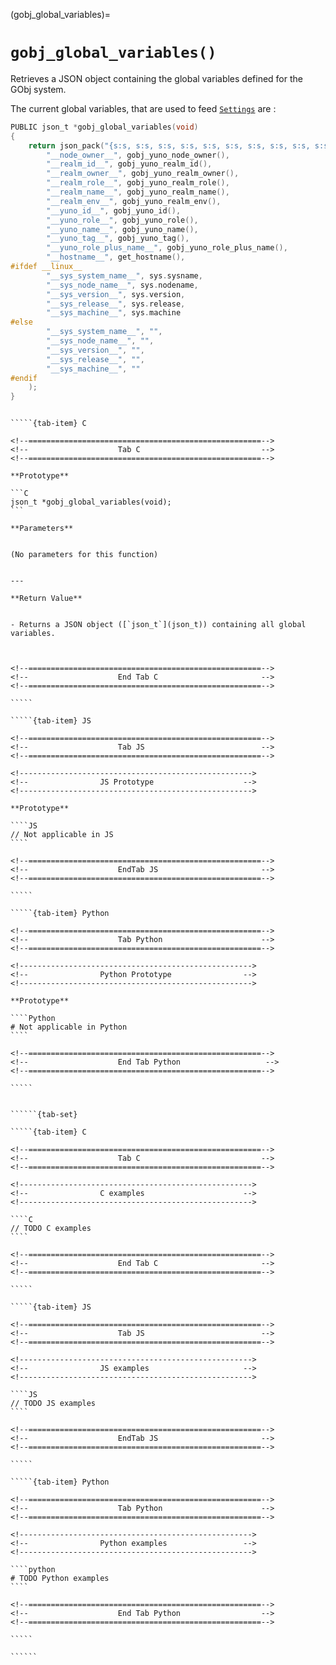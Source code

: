 

<!-- ============================================================== -->
(gobj_global_variables)=
# `gobj_global_variables()`
<!-- ============================================================== -->


Retrieves a JSON object containing the global variables defined for the GObj system.

The current global variables, that are used to feed [`Settings`](settings) are :

```C
PUBLIC json_t *gobj_global_variables(void)
{
    return json_pack("{s:s, s:s, s:s, s:s, s:s, s:s, s:s, s:s, s:s, s:s, s:s, s:s, s:s, s:s, s:s, s:s, s:s}",
        "__node_owner__", gobj_yuno_node_owner(),
        "__realm_id__", gobj_yuno_realm_id(),
        "__realm_owner__", gobj_yuno_realm_owner(),
        "__realm_role__", gobj_yuno_realm_role(),
        "__realm_name__", gobj_yuno_realm_name(),
        "__realm_env__", gobj_yuno_realm_env(),
        "__yuno_id__", gobj_yuno_id(),
        "__yuno_role__", gobj_yuno_role(),
        "__yuno_name__", gobj_yuno_name(),
        "__yuno_tag__", gobj_yuno_tag(),
        "__yuno_role_plus_name__", gobj_yuno_role_plus_name(),
        "__hostname__", get_hostname(),
#ifdef __linux__
        "__sys_system_name__", sys.sysname,
        "__sys_node_name__", sys.nodename,
        "__sys_version__", sys.version,
        "__sys_release__", sys.release,
        "__sys_machine__", sys.machine
#else
        "__sys_system_name__", "",
        "__sys_node_name__", "",
        "__sys_version__", "",
        "__sys_release__", "",
        "__sys_machine__", ""
#endif
    );
}

```



<!------------------------------------------------------------>
<!--                    Prototypes                          -->
<!------------------------------------------------------------>

``````{tab-set}

`````{tab-item} C

<!--====================================================-->
<!--                    Tab C                           -->
<!--====================================================-->

**Prototype**

```C
json_t *gobj_global_variables(void);
```

**Parameters**


(No parameters for this function)
        

---

**Return Value**


- Returns a JSON object ([`json_t`](json_t)) containing all global variables.
        


<!--====================================================-->
<!--                    End Tab C                       -->
<!--====================================================-->

`````

`````{tab-item} JS

<!--====================================================-->
<!--                    Tab JS                          -->
<!--====================================================-->

<!---------------------------------------------------->
<!--                JS Prototype                    -->
<!---------------------------------------------------->

**Prototype**

````JS
// Not applicable in JS
````

<!--====================================================-->
<!--                    EndTab JS                       -->
<!--====================================================-->

`````

`````{tab-item} Python

<!--====================================================-->
<!--                    Tab Python                      -->
<!--====================================================-->

<!---------------------------------------------------->
<!--                Python Prototype                -->
<!---------------------------------------------------->

**Prototype**

````Python
# Not applicable in Python
````

<!--====================================================-->
<!--                    End Tab Python                   -->
<!--====================================================-->

`````

``````

<!------------------------------------------------------------>
<!--                    Examples                            -->
<!------------------------------------------------------------>

```````{dropdown} Examples

``````{tab-set}

`````{tab-item} C

<!--====================================================-->
<!--                    Tab C                           -->
<!--====================================================-->

<!---------------------------------------------------->
<!--                C examples                      -->
<!---------------------------------------------------->

````C
// TODO C examples
````

<!--====================================================-->
<!--                    End Tab C                       -->
<!--====================================================-->

`````

`````{tab-item} JS

<!--====================================================-->
<!--                    Tab JS                          -->
<!--====================================================-->

<!---------------------------------------------------->
<!--                JS examples                     -->
<!---------------------------------------------------->

````JS
// TODO JS examples
````

<!--====================================================-->
<!--                    EndTab JS                       -->
<!--====================================================-->

`````

`````{tab-item} Python

<!--====================================================-->
<!--                    Tab Python                      -->
<!--====================================================-->

<!---------------------------------------------------->
<!--                Python examples                 -->
<!---------------------------------------------------->

````python
# TODO Python examples
````

<!--====================================================-->
<!--                    End Tab Python                  -->
<!--====================================================-->

`````

``````

```````
